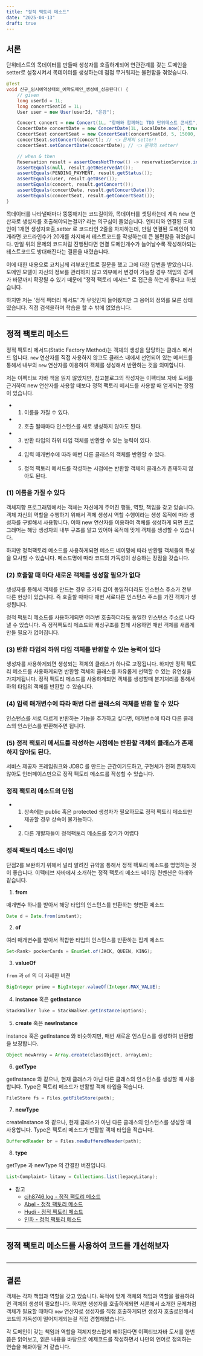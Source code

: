```yaml
---
title: "정적 팩토리 메소드"
date: "2025-04-13"
draft: true
---
```


## 서론

단위테스트의 목데이터를 만들때 생성자를 호출하게되어 연관관계를 갖는 도메인을 setter로 설정시켜서 목데이터를 생성하는데 점점 무거워지는 불편함을 겪었습니다.

```java
@Test
void 신규_임시예약상태의_예약도메인_생성에_성공된다() {
    // given
    long userId = 1L;
    long concertSeatId = 1L;
    User user = new User(userId, "은강");

    Concert concert = new Concert(1L, "항해와 함께하는 TDD 단위테스트 콘서트", "항해플러스"); // 👈 도메인 엔티티 생성자를 직접호출!
    ConcertDate concertDate = new ConcertDate(1L, LocalDate.now(), true, "뚝섬 한강공원"); // 👈 연관관계 도메인엔티티 생성자를 직접호출!
    ConcertSeat concertSeat = new ConcertSeat(concertSeatId, 5, 15000, true); // 👈 연관관계 도메인엔티티 생성자를 직접호출!
    concertSeat.setConcert(concert); // 👈 문제의 setter!
    concertSeat.setConcertDate(concertDate); // 👈 문제의 setter!

    // when & then
    Reservation result = assertDoesNotThrow(() -> reservationService.initTemporaryReservedStatus(user, concertSeat));
    assertEquals(null, result.getReservedAt());
    assertEquals(PENDING_PAYMENT, result.getStatus());
    assertEquals(user, result.getUser());
    assertEquals(concert, result.getConcert());
    assertEquals(concertDate, result.getConcertDate());
    assertEquals(concertSeat, result.getConcertSeat());
}
```

목데이터를 나타낼때마다 뚱뚱해지는 코드길이와, 목데이터를 셋팅하는데 계속 new 연산자로 생성자를 호출해야되는걸까? 라는 의구심이 들었습니다.
엔티티와 연결된 도메인이 1개면 생성자호출,setter 로 코드라인 2줄을 차지하는데, 만일 연결된 도메인이 10개라면 코드라인수가 20개를 차지해서 테스트코드를 작성하는데 큰 불편함을 겪었습니다. 만일 위의 문제의 코드처럼 진행된다면 연결 도메인개수가 늘어날수록 작성해야되는 테스트코드도 방대해진다는 결론을 내렸습니다.

이에 대한 내용으로 코치님께 리뷰포인트로 질문을 했고 그에 대한 답변을 받았습니다.
도메인 모델이 자신의 정보를 관리하지 않고 외부에서 변경이 가능할 경우 책임의 경계가 바깥까지 확장될 수 있기 때문에 "정적 팩토리 메서드" 로 접근을 하는게 좋다고 하셨습니다.

하지만 저는 '정적 팩터리 메서드' 가 무엇인지 들어봤지만 그 용어의 정의를 모른 상태였습니다.
직접 검색을하며 학습을 할 수 밖에 없었습니다.

---

## 정적 팩토리 메소드

정적 팩토리 메서드(Static Factory Method)는 객체의 생성을 담당하는 클래스 메서드 입니다.
`new` 연산자를 직접 사용하지 않고도 클래스 내에서 선언되어 있는 메서드를 통해서 내부의 `new` 연산자를 이용하여 객체를 생성해서 반환하는 것을 의미합니다.

저는 이펙티브 자바 책을 읽지 않았지만, 참고블로그의 작성자는 이펙티브 자바 도서를 근거하여
new 연산자를 사용할 때보다 정적 팩토리 메서드를 사용할 때 얻게되는 장점이 있습니다.

- 1. 이름을 가질 수 있다.
- 2. 호출 될때마다 인스턴스를 새로 생성하지 않아도 된다.
- 3. 반환 타입의 하위 타입 객체를 반환할 수 있는 능력이 있다.
- 4. 입력 매개변수에 따라 매번 다른 클래스의 객체를 반환할 수 있다.
- 5. 정적 팩토리 메서드를 작성하는 시점에는 반환할 객체의 클래스가 존재하지 않아도 된다.

### (1) 이름을 가질 수 있다

객체지향 프로그래밍에서는 객체는 자신에게 주어진 행동, 역할, 책임을 갖고 있습니다.
객체 자신의 역할을 수행하기 위해서 객체 생성시 역할 수행이라는 생성 목적에 따라 생성자를 구별해서 사용합니다.
이때 new 연산자를 이용하여 객체를 생성하게 되면 프로그래머는 해당 생성자의 내부 구조를 알고 있어야 목적에 맞게 객체를 생성할 수 있습니다.

하지만 정적팩토리 메소드를 사용하게되면 메소드 네이밍에 따라 반환될 객체들의 특성을 묘사할 수 있습니다.
메소드명에 따라 코드의 가독성이 상승하는 장점을 갖습니다.

### (2) 호출할 때 마다 새로운 객체를 생성할 필요가 없다

생성자를 통해서 객체를 만드는 경우 초기화 값이 동일하더라도 인스턴스 주소가 전부 다른 현상이 있습니다.
즉 호출할 때마다 매번 서로다른 인스턴스 주소를 가진 객체가 생성됩니다.

정적 팩토리 메소드를 사용하게되면 여러번 호출하더라도 동일한 인스턴스 주소로 나타낼 수 있습니다.
즉 정적팩토리 메소드와 캐싱구조를 함께 사용하면 매번 객체를 새롭게 만들 필요가 없어집니다.

### (3) 반환 타입의 하위 타입 객체를 반환할 수 있는 능력이 있다

생성자를 사용하게되면 생성되는 객체의 클래스가 하나로 고정됩니다. 하지만 정적 팩토리 메소드를 사용하게되면 반환할 객체의 클래스를 자유롭게 선택할 수 있는 유연성을 가지게됩니다. 정적 팩토리 메소드를 사용하게되면 객체를 생성할때 분기처리를 통해서 하위 타입의 객체를 반환할 수 있습니다.

### (4) 입력 매개변수에 따라 매번 다른 클래스의 객체를 반환 할 수 있다

인스턴스를 서로 다르게 반환하는 기능을 추가하고 싶다면, 매개변수에 따라 다른 클래스의 인스턴스를 반환해주면 됩니다.

### (5) 정적 팩토리 메서드를 작성하는 시점에는 반환할 객체의 클래스가 존재하지 않아도 된다.

서비스 제공자 프레임워크와 JDBC 를 만드는 근간이기도하고, 구현체가 전혀 존재하지 않아도 인터페이스만으로 정적 팩토리 메소드를 작성할 수 있습니다.

### 정적 팩토리 메소드의 단점

- 1. 상속에는 public 혹은 protected 생성자가 필요하므로 정적 팩토리 메소드만 제공할 경우 상속이 불가능하다.
- 2. 다른 개발자들이 정적팩토리 메소드를 찾기가 어렵다

### 정적 팩토리 메소드 네이밍

단점2를 보완하기 위해서 널리 알려진 규약을 통해서 정적 팩토리 메소드를 명명하는 것이 좋습니다. 이펙티브 자바에서 소개하는 정적 팩토리 메소드 네이밍 컨벤션은 아래와 같습니다.

1. **from**

매개변수 하나를 받아서 해당 타입의 인스턴스를 반환하는 형변환 메소드

```java
Date d = Date.from(instant);
```

2. **of**

여러 매개변수를 받아서 적합한 타입의 인스턴스를 반환하는 집계 메소드

```java
Set<Rank> pockerCards = EnumSet.of(JACK, QUEEN, KING);
```

3. **valueOf**

`from` 과 `of` 의 더 자세한 버젼

```java
BigInteger prime = BigInteger.valueOf(Integer.MAX_VALUE);
```

4. **instance** 혹은 **getInstance**

```java
StackWalker luke = StackWalker.getInstance(options);
```

5. **create** 혹은 **newInstance**

instance 혹은 getInstance 와 비슷하지만, 매번 새로운 인스턴스를 생성하여 반환함을 보장합니다.

```java
Object newArray = Array.create(classObject, arrayLen);
```

6. **getType**

getInstance 와 같으나, 현재 클래스가 아닌 다른 클래스의 인스턴스를 생성할 때 사용합니다.
Type은 팩토리 메소드가 반활할 객체 타입을 적습니다.

```java
FileStore fs = Files.getFileStore(path);
```

7. **newType**

createInstance 와 같으나, 현재 클래스가 아닌 다른 클래스의 인스턴스를 생성할 때 사용합니다.
Type은 팩토리 메소드가 반활할 객체 타입을 적습니다.

```java
BufferedReader br = Files.newBufferedReader(path);
```

8. **type**

getType 과 newType 의 간결한 버젼입니다.

```java
List<Complaint> litany = Collections.list(legacyLitany);
```

- 참고
  - [cjh8746.log - 정적 팩토리 메소드](https://velog.io/@cjh8746/%EC%A0%95%EC%A0%81-%ED%8C%A9%ED%86%A0%EB%A6%AC-%EB%A9%94%EC%84%9C%EB%93%9CStatic-Factory-Method)
  - [Abel - 정적 팩토리 메소드](https://tjdtls690.github.io/studycontents/java/2023-01-30-static_factory_method_01/)
  - [Hudi - 정적 팩토리 메소드](https://hudi.blog/effective-java-static-factory-method/)
  - [인파 - 정적 팩토리 메소드](https://inpa.tistory.com/entry/GOF-%F0%9F%92%A0-%EC%A0%95%EC%A0%81-%ED%8C%A9%ED%86%A0%EB%A6%AC-%EB%A9%94%EC%84%9C%EB%93%9C-%EC%83%9D%EC%84%B1%EC%9E%90-%EB%8C%80%EC%8B%A0-%EC%82%AC%EC%9A%A9%ED%95%98%EC%9E%90)

---

## 정적 팩토리 메소드를 사용하여 코드를 개선해보자

```

```

---

## 결론

객체는 각자 책임과 역할을 갖고 있습니다. 목적에 맞게 객체의 책임과 역할을 활용하려면 객체의 생성이 필요합니다.
하지만 생성자를 호출하게되면 서론에서 소개한 문제처럼 객체가 필요할 때마다 `new` 연산자로 생성자를 직접 호출하게되면 생성자 호출로인해서 코드의 가독성이 떨어지게되는걸 직접 경험해봤습니다.

각 도메인이 갖는 책임과 역할을 객체지향스럽게 해야된다면 이펙티브자바 도서를 한번쯤은 읽어보고, 읽은 내용을 바탕으로 예제코드를 작성하면서 나만의 언어로 정의하는 연습을 해봐야될 거 같습니다.
